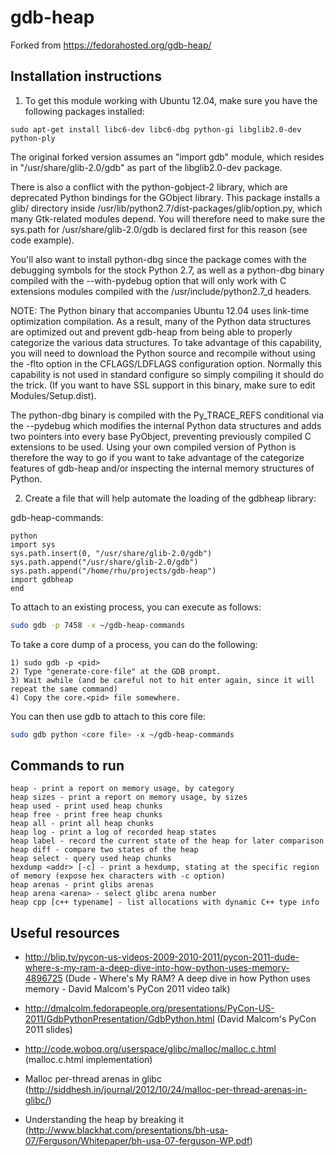 gdb-heap
========

Forked from https://fedorahosted.org/gdb-heap/

Installation instructions
-------------------------
1. To get this module working with Ubuntu 12.04, make sure you have the following packages installed:

```
sudo apt-get install libc6-dev libc6-dbg python-gi libglib2.0-dev python-ply
```

The original forked version assumes an "import gdb" module, which resides in
"/usr/share/glib-2.0/gdb" as part of the libglib2.0-dev package.

There is also a conflict with the python-gobject-2 library, which are deprecated
Python bindings for the GObject library.  This package installs a glib/
directory inside /usr/lib/python2.7/dist-packages/glib/option.py, which many
Gtk-related modules depend.  You will therefore need to make sure the sys.path
for /usr/share/glib-2.0/gdb is declared first for this reason (see code
example).

You'll also want to install python-dbg since the package comes with the
debugging symbols for the stock Python 2.7, as well as a python-dbg binary
compiled with the --with-pydebug option that will only work with C extensions
modules compiled with the /usr/include/python2.7_d headers.

NOTE: The Python binary that accompanies Ubuntu 12.04 uses link-time
optimization compilation.  As a result, many of the Python data structures are
optimized out and prevent gdb-heap from being able to properly categorize the
various data structures.  To take advantage of this capability, you will need to
download the Python source and recompile without using the -flto option in
the CFLAGS/LDFLAGS configuration option.  Normally this capability is not used in
standard configure so simply compiling it should do the trick.  (If you want
to have SSL support in this binary, make sure to edit Modules/Setup.dist).

The python-dbg binary is compiled with the Py_TRACE_REFS conditional via the
--pydebug which modifies the internal Python data structures and adds two
pointers into every base PyObject, preventing previously compiled C extensions
to be used.  Using your own compiled version of Python is therefore the way to
go if you want to take advantage of the categorize features of gdb-heap and/or
inspecting the internal memory structures of Python.

2. Create a file that will help automate the loading of the gdbheap library:

gdb-heap-commands:

```
python
import sys
sys.path.insert(0, "/usr/share/glib-2.0/gdb")
sys.path.append("/usr/share/glib-2.0/gdb")
sys.path.append("/home/rhu/projects/gdb-heap")
import gdbheap
end
```

To attach to an existing process, you can execute as follows:

```bash
sudo gdb -p 7458 -x ~/gdb-heap-commands
```

To take a core dump of a process, you can do the following:

```
1) sudo gdb -p <pid>
2) Type "generate-core-file" at the GDB prompt.
3) Wait awhile (and be careful not to hit enter again, since it will repeat the same command)
4) Copy the core.<pid> file somewhere.
```

You can then use gdb to attach to this core file:

```bash
sudo gdb python <core file> -x ~/gdb-heap-commands
```


Commands to run
---------------

```
heap - print a report on memory usage, by category
heap sizes - print a report on memory usage, by sizes
heap used - print used heap chunks
heap free - print free heap chunks
heap all - print all heap chunks
heap log - print a log of recorded heap states
heap label - record the current state of the heap for later comparison
heap diff - compare two states of the heap
heap select - query used heap chunks
hexdump <addr> [-c] - print a hexdump, stating at the specific region of memory (expose hex characters with -c option)
heap arenas - print glibs arenas
heap arena <arena> - select glibc arena number
heap cpp [c++ typename] - list allocations with dynamic C++ type info
```

Useful resources
----------------

 * http://blip.tv/pycon-us-videos-2009-2010-2011/pycon-2011-dude-where-s-my-ram-a-deep-dive-into-how-python-uses-memory-4896725 (Dude - Where's My RAM?  A deep dive in how Python uses memory - David Malcom's PyCon 2011 video talk)

 * http://dmalcolm.fedorapeople.org/presentations/PyCon-US-2011/GdbPythonPresentation/GdbPython.html (David Malcom's PyCon 2011 slides)

 * http://code.woboq.org/userspace/glibc/malloc/malloc.c.html (malloc.c.html implementation)

 * Malloc per-thread arenas in glibc (http://siddhesh.in/journal/2012/10/24/malloc-per-thread-arenas-in-glibc/)

 * Understanding the heap by breaking it (http://www.blackhat.com/presentations/bh-usa-07/Ferguson/Whitepaper/bh-usa-07-ferguson-WP.pdf)
